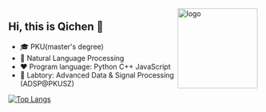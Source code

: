 
<!--
**gengyanlei/gengyanlei** is a ✨ _special_ ✨ repository because its `README.md` (this file) appears on your GitHub profile.

Here are some ideas to get you started:

- 🔭 I’m currently working on ...
- 🌱 I’m currently learning ...
- 👯 I’m looking to collaborate on ...
- 🤔 I’m looking for help with ...
- 💬 Ask me about ...
- 📫 How to reach me: ...
- 😄 Pronouns: ...
- ⚡ Fun fact: ...
- 用于显示编程语言比例
- [![Top Langs](https://github-readme-stats.vercel.app/api/top-langs/?username=gengyanlei&layout=compact)](https://github.com/gengyanlei/github-readme-stats)
- 黑色背景显示stars
- ![leilei's github stats](https://github-readme-stats.vercel.app/api?username=gengyanlei&show_icons=true&theme=radical)
- ![leilei's github stats](https://github-readme-stats.vercel.app/api?username=gengyanlei&show_icons=true)
-->

<!-- <img src="https://github-readme-stats.vercel.app/api?username=yeeeqichen&show_icons=true" alt="logo" height="160" align="right" style="margin: 5px; margin-bottom: 20px;" /> -->
<img src="https://github-readme-stats-git-masterrstaa-rickstaa.vercel.app/api?username=yeeeqichen&&show_icons=true" alt="logo" height="160" align="right" style="margin: 5px; margin-bottom: 20px;" />

## Hi, this is Qichen 👋
- 🎓 PKU(master's degree)
- 🔭 Natural Language Processing
- ❤  Program language: Python C++ JavaScript 
- 🔭 Labtory: Advanced Data & Signal Processing (ADSP@PKUSZ)

<!-- <img src="https://github-profile-trophy.vercel.app/?username=yeeeqichen&theme=flat" alt="logo" height="120" align="center" style="margin: auto; margin-bottom: 20px;" /> -->

[![Top Langs](https://github-readme-stats.vercel.app/api/top-langs/?username=yeeeqichen&layout=compact)](https://github.com/gengyanlei/github-readme-stats)
